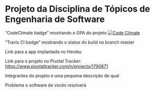 # Projeto da Disciplina de Tópicos de Engenharia de Software

“CodeClimate badge” mostrando o GPA do projeto
[![Code Climate](https://codeclimate.com/github/lcmcs/ESProjeto/badges/gpa.svg)](https://codeclimate.com/github/lcmcs/ESProjeto)

“Travis CI badge” mostrando o status do build no branch master

Link para a app implantada no Heroku

Link para o projeto no Pivotal Tracker: https://www.pivotaltracker.com/n/projects/1790871

Integrantes do projeto e uma pequena descrição de qual

Problema o software de vocês resolverá
